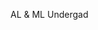 AL & ML Undergad

<!---
venkatramisettyy/venkatramisettyy is a ✨ special ✨ repository because its `README.md` (this file) appears on your GitHub profile.
You can click the Preview link to take a look at your changes.
--->
